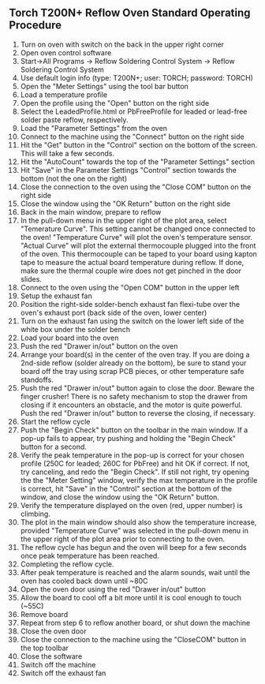 ## Torch T200N+ Reflow Oven Standard Operating Procedure

1. Turn on oven with switch on the back in the upper right corner 
2. Open oven control software
  1. Start->All Programs -> Reflow Soldering Control System -> Reflow Soldering Control System
  2. Use default login info (type: T200N+; user: TORCH; password: TORCH)
3. Open the "Meter Settings" using the tool bar button
4. Load a temperature profile
  1. Open the profile using the "Open" button on the right side
  2. Select the LeadedProfile.html or PbFreeProfile for leaded or lead-free solder paste reflow, respectively.
5. Load the "Parameter Settings" from the oven
  1. Connect to the machine using the "Connect" button on the right side
  2. Hit the "Get" button in the "Control" section on the bottom of the screen.  This will take a few seconds.
  3. Hit the "AutoCount" towards the top of the "Parameter Settings" section
  4. Hit "Save" in the Parameter Settings "Control" section towards the bottom (not the one on the right)
  5. Close the connection to the oven using the "Close COM" button on the right side
  6. Close the window using the "OK Return" button on the right side
4. Back in the main window, prepare to reflow
  1. In the pull-down menu in the upper right of the plot area, select "Temerature Curve".  This setting cannot be changed once connected to the oven!  "Temperature Curve" will plot the oven's temperature sensor.  "Actual Curve" will plot the external thermocouple plugged into the front of the oven.  This thermocouple can be taped to your board using kapton tape to measure the actual board temperature during reflow.  If done, make sure the thermal couple wire does not get pinched in the door slides.
  2. Connect to the oven using the "Open COM" button in the upper left
5. Setup the exhaust fan
  1. Position the right-side solder-bench exhaust fan flexi-tube over the oven's exhaust port (back side of the oven, lower center)
  2. Turn on the exhaust fan using the switch on the lower left side of the white box under the solder bench
6. Load your board into the oven
  1. Push the red "Drawer in/out" button on the oven
  2. Arrange your board(s) in the center of the oven tray.  If you are doing a 2nd-side reflow (solder already on the bottom), be sure to stand your board off the tray using scrap PCB pieces, or other temperature safe standoffs.
  3. Push the red "Drawer in/out" button again to close the door.  Beware the finger crusher!  There is no safety mechanism to stop the drawer from closing if it encounters an obstacle, and the motor is quite powerful.  Push the red "Drawer in/out" button to reverse the closing, if necessary.
7. Start the reflow cycle
  1. Push the "Begin Check" button on the toolbar in the main window.  If a pop-up fails to appear, try pushing and holding the "Begin Check" button for a second.
  2. Verify the peak temperature in the pop-up is correct for your chosen profile (250C for leaded; 260C for PbFree) and hit OK if correct.  If not, try canceling, and redo the "Begin Check".  If still not right, try opening the the "Meter Setting" window, verify the max temperature in the profile is correct, hit "Save" in the "Control" section at the bottom of the window, and close the window using the "OK Return" button.
  3. Verify the temperature displayed on the oven (red, upper number) is climbing.
  4. The plot in the main window should also show the temperature increase, provided "Temperature Curve" was selected in the pull-down menu in the upper right of the plot area prior to connecting to the oven.
  5. The reflow cycle has begun and the oven will beep for a few seconds once peak temperature has been reached.
8. Completing the reflow cycle.
  1. After peak temperature is reached and the alarm sounds, wait until the oven has cooled back down until ~80C
  2. Open the oven door using the red "Drawer in/out" button
  3. Allow the board to cool off a bit more until it is cool enough to touch (~55C)
  4. Remove board
9. Repeat from step 6 to reflow another board, or shut down the machine
  1. Close the oven door
  2. Close the connection to the machine using the "CloseCOM" button in the top toolbar
  3. Close the software
  4. Switch off the machine
  5. Switch off the exhaust fan
